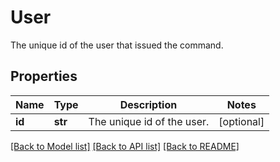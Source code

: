 # User

The unique id of the user that issued the command.

## Properties
Name | Type | Description | Notes
------------ | ------------- | ------------- | -------------
**id** | **str** | The unique id of the user. | [optional] 

[[Back to Model list]](../README.md#documentation-for-models) [[Back to API list]](../README.md#documentation-for-api-endpoints) [[Back to README]](../README.md)


